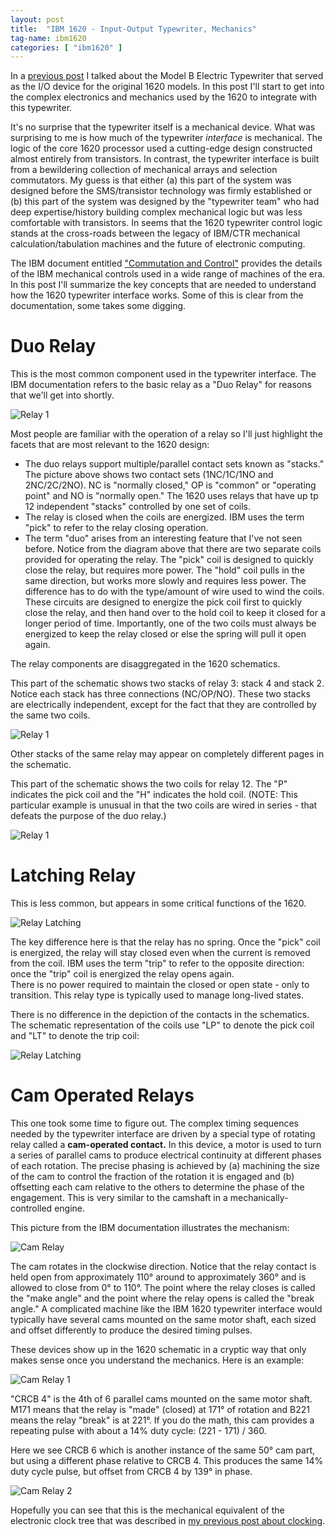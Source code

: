 ```yaml
---
layout: post
title:  "IBM 1620 - Input-Output Typewriter, Mechanics"
tag-name: ibm1620
categories: [ "ibm1620" ]
---
```


In a [previous post](/ibm1620/2024/06/27/input-output-writer-1.html) I talked about 
the Model B Electric Typewriter that served as the I/O device for the original 1620 models. In 
this post I'll start to get into the complex electronics and mechanics used by 
the 1620 to integrate with this typewriter. 

It's no surprise that the typewriter itself is a mechanical device. What was surprising 
to me is how much of the typewriter _interface_ is mechanical. The logic of the core 1620 
processor used a cutting-edge design constructed almost entirely from transistors. In 
contrast, the
typewriter interface is built from a bewildering collection of 
mechanical arrays and selection commutators. My guess is that either (a) this part of 
the system was designed before the SMS/transistor technology was firmly established or (b)
this part of the system was designed by the "typewriter team" who had deep expertise/history
building complex mechanical logic but was less comfortable with transistors. In seems that 
the 1620 typewriter control logic 
stands at the cross-roads between the legacy of IBM/CTR mechanical calculation/tabulation 
machines and the future of electronic computing.

The IBM document entitled ["Commutation and Control"](https://ed-thelen.org/comp-hist/IBM-FU-05-CommutationControl.pdf) provides the details of the IBM mechanical controls
used in a wide range of machines of the era. In this post I'll summarize the key concepts 
that are needed to understand how the 1620 typewriter interface works. Some of this 
is clear from the documentation, some takes some digging.

# Duo Relay 

This is the most common component used in the typewriter interface. The IBM documentation
refers to the basic relay as a "Duo Relay" for reasons that we'll get into shortly.

![Relay 1](/assets/images/relays-1a.jpg)

Most people are
familiar with the operation of a relay so I'll just highlight the facets that are 
most relevant to the 1620 design:
* The duo relays support multiple/parallel contact sets known as "stacks."  The picture above
shows two contact sets (1NC/1C/1NO and 2NC/2C/2NO). NC is "normally closed," OP is "common"
or "operating point" and NO is "normally open." The 1620 uses relays that have 
up tp 12 independent "stacks" controlled by one set of coils. 
* The relay is closed when the coils are energized. IBM uses the term "pick" to refer to the 
relay closing operation. 
* The term "duo" arises from an interesting feature that I've not seen before. Notice 
from the diagram above that 
there are two separate
coils provided for operating the relay.  The "pick" coil is designed to quickly close the relay, but 
requires more power.  The "hold" coil pulls in the same direction, but works more slowly and 
requires less power.  The difference
has to do with the type/amount of wire used to wind the coils. These circuits are designed
to energize the pick coil first to quickly close the relay, and then hand over to the hold 
coil to keep it closed for a longer period of time. Importantly, one of the two coils
must always be energized to keep the relay closed or else the spring will pull it open again.

The relay components are disaggregated in the 1620 schematics.

This part of the schematic shows two stacks of relay 3: stack 4 and stack 2. Notice each 
stack has three connections (NC/OP/NO). These two stacks are electrically independent,
except for the fact that they are controlled by the same two coils.

![Relay 1](/assets/images/relays-3.jpg)

Other stacks of the same relay may appear on completely different pages in the schematic.

This part of the schematic shows the two coils for relay 12.  The "P" indicates the pick
coil and the "H" indicates the hold coil. (NOTE: This particular example is unusual in that the 
two coils are wired in series - that defeats the purpose of the duo relay.)

![Relay 1](/assets/images/relays-2.jpg)

# Latching Relay

This is less common, but appears in some critical functions of the 1620. 

![Relay Latching](/assets/images/relays-4.jpg)

The key difference here 
is that the relay has no spring.  Once the "pick" coil is energized, the relay will stay 
 closed even when the current is removed from the coil.  IBM uses the term "trip" 
to refer to the opposite direction: once the "trip" coil is energized the relay opens again.  
There is 
no power required to maintain the closed or open state - only to transition.  This relay type is typically used to manage
long-lived states. 

There is no difference in the depiction of the contacts in the schematics.  The schematic
representation of the coils use "LP" to denote the pick coil and "LT" to denote the 
trip coil:

![Relay Latching](/assets/images/relays-5.jpg)

# Cam Operated Relays

This one took some time to figure out. The complex timing sequences needed by the typewriter
interface are driven by a special type of rotating relay called a **cam-operated contact.**
In this device, a motor is used to turn a series of parallel cams to produce electrical 
continuity at different phases of each rotation. The precise phasing is achieved
by (a) machining the size of the cam to control the fraction of the rotation it
is engaged and (b) offsetting each cam relative to the others to determine the phase
of the engagement. This is very similar to the camshaft in a mechanically-controlled
engine.

This picture from the IBM documentation illustrates the mechanism:

![Cam Relay](/assets/images/relays-6.jpg)

The cam rotates in the clockwise direction. Notice that the relay contact is held 
open from approximately 110° around to approximately 360° and is 
allowed to close from 0° to 110°. The point where the relay closes
is called the "make angle" and the point where the relay opens is called the 
"break angle." A complicated machine like the IBM 1620 typewriter interface would
typically have several cams mounted on the same motor shaft, each sized and offset
differently to produce the desired timing pulses.

These devices show up in the 1620 schematic in a cryptic way that only makes 
sense once you understand the mechanics.  Here is an example:

![Cam Relay 1](/assets/images/relays-7.jpg)

"CRCB 4" is the 4th of 6 parallel cams mounted on the same motor shaft. M171 means 
that the relay is "made" (closed) at 171° of rotation and B221 means the relay
"break" is at 221°. If you do the math, this cam provides a repeating pulse with 
about a 14% duty cycle: (221 - 171) / 360.

Here we see CRCB 6 which is another instance of the same 50° cam part, but using 
a different phase relative to CRCB 4. This produces the same 14% duty cycle pulse,
but offset from CRCB 4 by 139° in phase.

![Cam Relay 2](/assets/images/relays-8.jpg)

Hopefully you can see that this is the mechanical equivalent of the electronic 
clock tree that was described in [my previous post about clocking](/ibm1620/2024/06/25/clocks-working.html).





